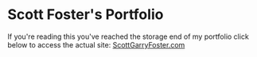 # Scott Foster's Portfolio
If you're reading this you've reached the storage end of my portfolio click below to access the actual site:
[ScottGarryFoster.com](http://ScottGarryFoster.com)
 
